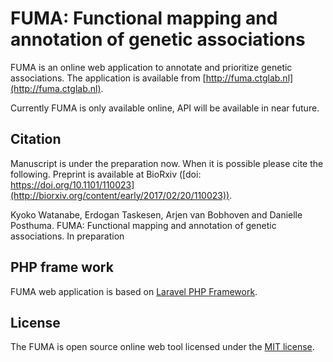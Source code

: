 # FUMA: Functional mapping and annotation of genetic associations

FUMA is an online web application to annotate and prioritize genetic associations.
The application is available from [http://fuma.ctglab.nl](http://fuma.ctglab.nl).

Currently FUMA is only available online, API will be available in near future.

## Citation
Manuscript is under the preparation now. When it is possible please cite the following. Preprint is available at BioRxiv ([doi: https://doi.org/10.1101/110023](http://biorxiv.org/content/early/2017/02/20/110023)).

Kyoko Watanabe, Erdogan Taskesen, Arjen van Bobhoven and Danielle Posthuma. FUMA: Functional mapping and annotation of genetic associations. In preparation

## PHP frame work
FUMA web application is based on [Laravel PHP Framework](https://laravel.com/docs/5.4).

## License
The FUMA is open source online web tool licensed under the [MIT license](http://opensource.org/licenses/MIT).
